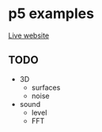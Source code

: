 # p5 examples

[Live website](https://dkessner.github.io/p5_examples)


## TODO

- 3D 
    - surfaces
    - noise
- sound
    - level
    - FFT

